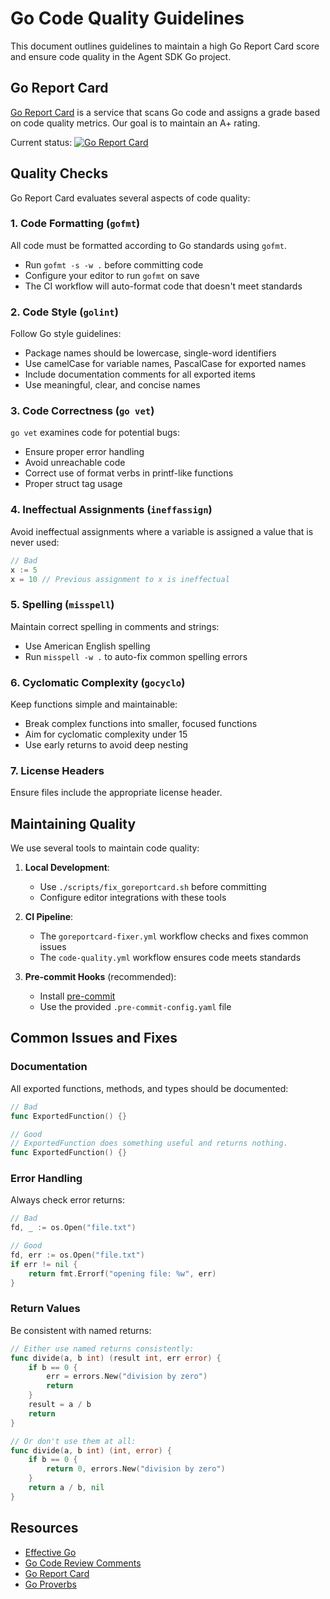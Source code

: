 # Go Code Quality Guidelines

This document outlines guidelines to maintain a high Go Report Card score and ensure code quality in the Agent SDK Go project.

## Go Report Card

[Go Report Card](https://goreportcard.com/) is a service that scans Go code and assigns a grade based on code quality metrics. Our goal is to maintain an A+ rating.

Current status: [![Go Report Card](https://goreportcard.com/badge/github.com/pontus-devoteam/agent-sdk-go)](https://goreportcard.com/report/github.com/pontus-devoteam/agent-sdk-go)

## Quality Checks

Go Report Card evaluates several aspects of code quality:

### 1. Code Formatting (`gofmt`)

All code must be formatted according to Go standards using `gofmt`.

- Run `gofmt -s -w .` before committing code
- Configure your editor to run `gofmt` on save
- The CI workflow will auto-format code that doesn't meet standards

### 2. Code Style (`golint`)

Follow Go style guidelines:

- Package names should be lowercase, single-word identifiers
- Use camelCase for variable names, PascalCase for exported names
- Include documentation comments for all exported items
- Use meaningful, clear, and concise names

### 3. Code Correctness (`go vet`)

`go vet` examines code for potential bugs:

- Ensure proper error handling
- Avoid unreachable code
- Correct use of format verbs in printf-like functions
- Proper struct tag usage

### 4. Ineffectual Assignments (`ineffassign`)

Avoid ineffectual assignments where a variable is assigned a value that is never used:

```go
// Bad
x := 5
x = 10 // Previous assignment to x is ineffectual
```

### 5. Spelling (`misspell`)

Maintain correct spelling in comments and strings:

- Use American English spelling
- Run `misspell -w .` to auto-fix common spelling errors

### 6. Cyclomatic Complexity (`gocyclo`)

Keep functions simple and maintainable:

- Break complex functions into smaller, focused functions
- Aim for cyclomatic complexity under 15
- Use early returns to avoid deep nesting

### 7. License Headers

Ensure files include the appropriate license header.

## Maintaining Quality

We use several tools to maintain code quality:

1. **Local Development**:
   - Use `./scripts/fix_goreportcard.sh` before committing
   - Configure editor integrations with these tools

2. **CI Pipeline**:
   - The `goreportcard-fixer.yml` workflow checks and fixes common issues
   - The `code-quality.yml` workflow ensures code meets standards

3. **Pre-commit Hooks** (recommended):
   - Install [pre-commit](https://pre-commit.com/)
   - Use the provided `.pre-commit-config.yaml` file

## Common Issues and Fixes

### Documentation

All exported functions, methods, and types should be documented:

```go
// Bad
func ExportedFunction() {}

// Good
// ExportedFunction does something useful and returns nothing.
func ExportedFunction() {}
```

### Error Handling

Always check error returns:

```go
// Bad
fd, _ := os.Open("file.txt")

// Good
fd, err := os.Open("file.txt")
if err != nil {
    return fmt.Errorf("opening file: %w", err)
}
```

### Return Values

Be consistent with named returns:

```go
// Either use named returns consistently:
func divide(a, b int) (result int, err error) {
    if b == 0 {
        err = errors.New("division by zero")
        return
    }
    result = a / b
    return
}

// Or don't use them at all:
func divide(a, b int) (int, error) {
    if b == 0 {
        return 0, errors.New("division by zero")
    }
    return a / b, nil
}
```

## Resources

- [Effective Go](https://golang.org/doc/effective_go)
- [Go Code Review Comments](https://github.com/golang/go/wiki/CodeReviewComments)
- [Go Report Card](https://goreportcard.com/)
- [Go Proverbs](https://go-proverbs.github.io/) 